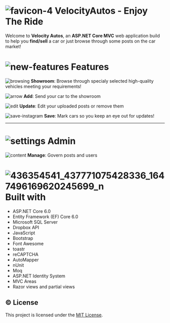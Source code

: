 # ![favicon-4](https://github.com/Stefann999/VelocityAutos/assets/119759145/3fc8ba62-b8dc-4bd3-907e-0fd6e1e1c52c) VelocityAutos - Enjoy The Ride
Welcome to **Velocity Autos**, an **ASP.NET Core MVC** web application build to help you **find/sell** a car or just browse through some posts on the car market!

# ![new-features](https://github.com/Stefann999/VelocityAutos/assets/119759145/06a981ec-725b-4313-ae7a-551694e0e5c9) Features

![browsing](https://github.com/Stefann999/VelocityAutos/assets/119759145/c42c2a74-05fe-44fa-ad14-0b8d40404bf0) **Showroom**: Browse through specialy selected high-quality vehicles meeting your requirements! <br>

![arrow](https://github.com/Stefann999/VelocityAutos/assets/119759145/bf85e22f-6190-4522-9c80-27413bf67a2a) **Add**: Send your car to the showroom <br>

![edit](https://github.com/Stefann999/VelocityAutos/assets/119759145/e84b8f5b-d8a7-4939-a02e-b86e9b9e78a7) **Update**: Edit your uploaded posts or remove them <br>

![save-instagram](https://github.com/Stefann999/VelocityAutos/assets/119759145/7e7803d1-beea-4660-bfbb-48bbfa0fd1ce) **Save**: Mark cars so you keep an eye out for updates!

<hr>

# ![settings](https://github.com/Stefann999/VelocityAutos/assets/119759145/2ea26ed7-0049-47ba-b179-2be5e53be1e3) Admin

![content](https://github.com/Stefann999/VelocityAutos/assets/119759145/08027d77-85c4-4edc-83fd-75f3e69977af) **Manage**: Govern posts and users


# ![436354541_437771075428336_1647496169620245699_n](https://github.com/Stefann999/VelocityAutos/assets/119759145/c16b9f68-2c9c-48b0-a6b9-84aa0ce4e624) Built with

* ASP.NET Core 6.0
* Entity Framework (EF) Core 6.0
* Microsoft SQL Server
* Dropbox API
* JavaScript
* Bootstrap
* Font Awesome
* toastr
* reCAPTCHA
* AutoMapper
* nUnit
* Moq
* ASP.NET Identity System
* MVC Areas
* Razor views and partial views



## :copyright: License ##
This project is licensed under the [MIT License](https://github.com/nikolaymihov/MyCarDealershipProject/blob/main/LICENSE "MIT License").
